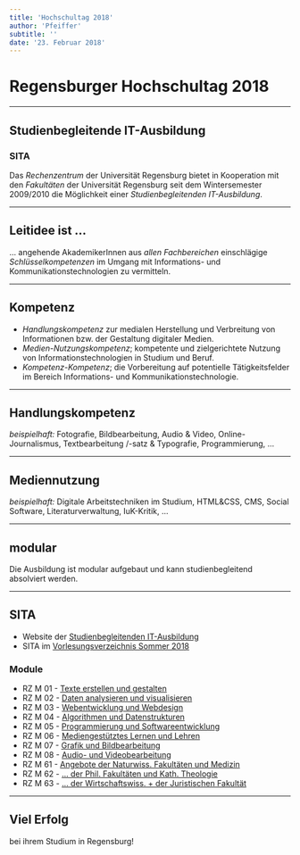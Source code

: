 ```yaml
---
title: 'Hochschultag 2018'
author: 'Pfeiffer'
subtitle: ''
date: '23. Februar 2018'
---
```


# Regensburger Hochschultag 2018

---

## Studienbegleitende IT-Ausbildung

### SITA

Das *Rechenzentrum* der Universität Regensburg bietet in Kooperation mit den *Fakultäten* der Universität Regensburg seit dem Wintersemester 2009/2010 die Möglichkeit einer *Studienbegleitenden IT-Ausbildung*.

---

## Leitidee ist ...

... angehende AkademikerInnen aus *allen Fachbereichen* einschlägige *Schlüsselkompetenzen* im Umgang mit Informations- und Kommunikationstechnologien zu vermitteln.

---

## Kompetenz

* *Handlungskompetenz* zur medialen Herstellung und Verbreitung von Informationen bzw. der Gestaltung digitaler Medien.
* *Medien-Nutzungskompetenz*; kompetente und zielgerichtete Nutzung von Informationstechnologien in Studium und Beruf.
* *Kompetenz-Kompetenz*; die Vorbereitung auf potentielle Tätigkeitsfelder im Bereich Informations- und Kommunikationstechnologie.

---

## Handlungskompetenz

*beispielhaft:* Fotografie, Bildbearbeitung, Audio & Video, Online-Journalismus, Textbearbeitung /-satz & Typografie, Programmierung, ...

---

## Mediennutzung

*beispielhaft:* Digitale Arbeitstechniken im Studium, HTML&CSS, CMS, Social Software, Literaturverwaltung, IuK-Kritik,  ...

---

## modular

Die Ausbildung ist modular aufgebaut und kann studienbegleitend absolviert werden.

---

## SITA

* Website der [Studienbegleitenden IT-Ausbildung](http://www.uni-regensburg.de/rechenzentrum/lehre-lernen/it-ausbildung/)
* SITA im [Vorlesungsverzeichnis Sommer 2018](https://lsf.uni-regensburg.de/qisserver/rds?state=wtree&search=1&trex=step&root120181=48289|48721|50239&P.vx=mittel)

### Module

* RZ M 01 - [Texte erstellen und gestalten](https://lsf.uni-regensburg.de/qisserver/rds;jsessionid=B4DEE854243049EA6D41F2218AADAF49.rvwlxtc13?state=wtree&search=1&trex=step&root120181=48289|48721|50239|45043&P.vx=mittel)
* RZ M 02 - [Daten analysieren und visualisieren](https://lsf.uni-regensburg.de/qisserver/rds;jsessionid=B4DEE854243049EA6D41F2218AADAF49.rvwlxtc13?state=wtree&search=1&trex=step&root120181=48289|48721|50239|48181&P.vx=mittel)
* RZ M 03 - [Webentwicklung und Webdesign](https://lsf.uni-regensburg.de/qisserver/rds;jsessionid=B4DEE854243049EA6D41F2218AADAF49.rvwlxtc13?state=wtree&search=1&trex=step&root120181=48289|48721|50239|45039&P.vx=mittel)
* RZ M 04 - [Algorithmen und Datenstrukturen](https://lsf.uni-regensburg.de/qisserver/rds;jsessionid=B4DEE854243049EA6D41F2218AADAF49.rvwlxtc13?state=wtree&search=1&trex=step&root120181=48289|48721|50239|49332&P.vx=mittel)
* RZ M 05 - [Programmierung und Softwareentwicklung](https://lsf.uni-regensburg.de/qisserver/rds;jsessionid=B4DEE854243049EA6D41F2218AADAF49.rvwlxtc13?state=wtree&search=1&trex=step&root120181=48289|48721|50239|45090&P.vx=mittel)
* RZ M 06 - [Mediengestütztes Lernen und Lehren](https://lsf.uni-regensburg.de/qisserver/rds;jsessionid=B4DEE854243049EA6D41F2218AADAF49.rvwlxtc13?state=wtree&search=1&trex=step&root120181=48289|48721|50239|45059&P.vx=mittel)
* RZ M 07 - [Grafik und Bildbearbeitung](https://lsf.uni-regensburg.de/qisserver/rds;jsessionid=B4DEE854243049EA6D41F2218AADAF49.rvwlxtc13?state=wtree&search=1&trex=step&root120181=48289|48721|50239|45048&P.vx=mittel)
* RZ M 08 - [Audio- und Videobearbeitung](https://lsf.uni-regensburg.de/qisserver/rds;jsessionid=B4DEE854243049EA6D41F2218AADAF49.rvwlxtc13?state=wtree&search=1&trex=step&root120181=48289|48721|50239|48587&P.vx=mittel)
* RZ M 61 - [Angebote der Naturwiss. Fakultäten und Medizin](https://lsf.uni-regensburg.de/qisserver/rds;jsessionid=B4DEE854243049EA6D41F2218AADAF49.rvwlxtc13?state=wtree&search=1&trex=step&root120181=48289|48721|50239|48179&P.vx=mittel)
* RZ M 62 - [... der Phil. Fakultäten und Kath. Theologie](https://lsf.uni-regensburg.de/qisserver/rds;jsessionid=B4DEE854243049EA6D41F2218AADAF49.rvwlxtc13?state=wtree&search=1&trex=step&root120181=48289|48721|50239|48584&P.vx=mittel)
* RZ M 63 - [... der Wirtschaftswiss. + der Juristischen Fakultät](https://lsf.uni-regensburg.de/qisserver/rds;jsessionid=B4DEE854243049EA6D41F2218AADAF49.rvwlxtc13?state=wtree&search=1&trex=step&root120181=48289|48721|50239|49041&P.vx=mittel)

---

## Viel Erfolg

bei ihrem Studium in Regensburg!
